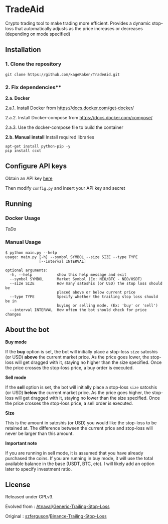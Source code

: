 #  TradeAid

Crypto trading tool to make trading more efficient.
Provides a dynamic stop-loss that automatically adjusts as the price increases or decreases (depending on mode specified)



## Installation

### 1. Clone the repository
```
git clone https://github.com/kageRaken/TradeAid.git
```

### 2. Fix dependencies**

**2.a. Docker**

2.a.1. Install Docker from https://docs.docker.com/get-docker/

2.a.2. Install Docker-compose from https://docs.docker.com/compose/

2.a.3. Use the docker-compose file to build the container 

**2.b. Manual install**
Install required libraries
```
apt-get install python-pip -y
pip install ccxt
```



## Configure API keys

Obtain an API key [here](https://www.binance.com/userCenter/createApi.html)

Then modify `config.py` and insert your API key and secret



## Running

### Docker Usage

*ToDo*

### Manual Usage

```
$ python main.py --help
usage: main.py [-h] --symbol SYMBOL --size SIZE --type TYPE
               [--interval INTERVAL]

optional arguments:
  -h, --help           show this help message and exit
  --symbol SYMBOL      Market Symbol (Ex: NEO/BTC - NEO/USDT)
  --size SIZE          How many satoshis (or USD) the stop loss should be
                       placed above or below current price
  --type TYPE          Specify whether the trailing stop loss should be in
                       buying or selling mode. (Ex: 'buy' or 'sell')
  --interval INTERVAL  How often the bot should check for price changes
```

## About the bot


**Buy mode**

If the **buy** option is set, the bot will initially place a stop-loss `size` satoshis (or USD) **above** the current market price. As the price goes lower, the stop-loss will get dragged with it, staying no higher than the size specified. Once the price crosses the stop-loss price, a buy order is executed.

**Sell mode**

If the **sell** option is set, the bot will initially place a stop-loss `size` satoshis (or USD) **below** the current market price. As the price goes higher, the stop-loss will get dragged with it, staying no lower than the size specified. Once the price crosses the stop-loss price, a sell order is executed.

**Size**

This is the amount in satoshis (or USD) you would like the stop-loss to be retained at. The difference between the current price and stop-loss will never be larger than this amount.

**Important note**

If you are running in sell mode, it is assumed that you have already purchased the coins. If you are running in buy mode, it will use the total available balance in the base (USDT, BTC, etc). I will likely add an option later to specify investment ratio.



## License
Released under GPLv3.


Evolved from 	: [Atnaval](https://github.com/Atnaval)/[Generic-Trailing-Stop-Loss](https://github.com/Atnaval/Generic-Trailing-Stop-Loss) 

Original	: [szferguson](https://github.com/szferguson)/[Binance-Trailing-Stop-Loss](https://github.com/szferguson/Binance-Trailing-Stop-Loss)
